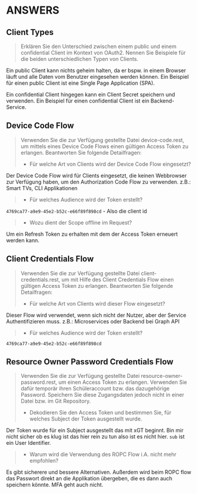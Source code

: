 # ANSWERS

## Client Types

> Erklären Sie den Unterschied zwischen einem public und einem confidential Client im Kontext von OAuth2.
> Nennen Sie Beispiele für die beiden unterschiedlichen Typen von Clients.

Ein public Client kann nichts geheim halten, da er bspw. in einem Browser läuft und alle Daten vom Benutzer eingesehen werden können. Ein Beispiel für einen public Client ist eine Single Page Application (SPA).

Ein confidential Client hingegen kann ein Client Secret speichern und verwenden. Ein Beispiel für einen confidential Client ist ein Backend-Service.

## Device Code Flow

> Verwenden Sie die zur Verfügung gestellte Datei device-code.rest, um mittels eines Device Code Flows einen gültigen Access Token zu erlangen.
> Beantworten Sie folgende Detailfragen:
>
> -   Für welche Art von Clients wird der Device Code Flow eingesetzt?

Der Device Code Flow wird für Clients eingesetzt, die keinen Webbrowser zur Verfügung haben, um den Authorization Code Flow zu verwenden. z.B.: Smart TVs, CLI Applikationen

> -   Für welches Audience wird der Token erstellt?

`4769ca77-a9e9-45e2-b52c-e66f89f898cd` - Also die client id

> -   Wozu dient der Scope offline im Request?

Um ein Refresh Token zu erhalten mit dem der Access Token erneuert werden kann.

## Client Credentials Flow

> Verwenden Sie die zur Verfügung gestellte Datei client-credentials.rest, um mit Hilfe des Client Credentials Flow einen gültigen Access Token zu erlangen.
> Beantworten Sie folgende Detailfragen:
>
> -   Für welche Art von Clients wird dieser Flow eingesetzt?

Dieser Flow wird verwendet, wenn sich nicht der Nutzer, aber der Service Authentifizieren muss. z.B.: Microservices oder Backend bei Graph API

> -   Für welches Audience wird der Token erstellt?

`4769ca77-a9e9-45e2-b52c-e66f89f898cd`

## Resource Owner Password Credentials Flow

> Verwenden Sie die zur Verfügung gestellte Datei resource-owner-password.rest, um einen Access Token zu erlangen. Verwenden Sie dafür temporär ihren Schüleraccount bzw. das dazugehörige Password. Speichern Sie diese Zugangsdaten jedoch nicht in einer Datei bzw. im Git Repository.
>
> -   Dekodieren Sie den Access Token und bestimmen Sie, für welches Subject der Token ausgestellt wurde.

Der Token wurde für ein Subject ausgestellt das mit xGT beginnt. Bin mir nicht sicher ob es klug ist das hier rein zu tun also ist es nicht hier. `sub` ist ein User Identifier.

> -   Warum wird die Verwendung des ROPC Flow i.A. nicht mehr empfohlen?

Es gibt sicherere und bessere Alternativen. Außerdem wird beim ROPC flow das Passwort direkt an die Applikation übergeben, die es dann auch speichern könnte. MFA geht auch nicht.
